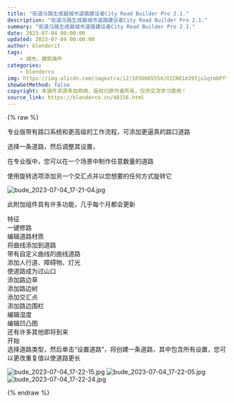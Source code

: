 ```yaml
---
title: "街道马路生成器城市道路建设者City Road Builder Pro 2.1."
description: "街道马路生成器城市道路建设者City Road Builder Pro 2.1."
summary: "街道马路生成器城市道路建设者City Road Builder Pro 2.1."
date: 2023-07-04 00:00:00
updated: 2023-07-04 00:00:00
author: blenderit
tags: 
    - 城市，建筑插件
categories:
    - blenderco
img: https://img.alicdn.com/imgextra/i2/1856665554/O1CN01m393ju1qtmbPftAb2_!!1856665554.jpg
showGetMethod: false
copyright: 本插件资源来自网络，版权归原作者所有，仅供交流学习使用！
source_link: https://blenderco.cn/48156.html
---
```


{% raw %}
<p>专业版带有路口系统和更高级的工作流程，可添加更逼真的路口道路</p><p>选择一条道路，然后调整其设置，</p><p>在专业版中，您可以在一个场景中制作任意数量的道路</p><p>使用旋转选项添加另一个交汇点并以您想要的任何方式旋转它</p><p><img src="https://img.alicdn.com/imgextra/i1/1856665554/O1CN01ht37ih1qtmbdVeFsn_!!1856665554.jpg" alt="bude_2023-07-04_17-21-04.jpg"></p><p>此附加组件具有许多功能，几乎每个月都会更新</p><p>特征<br>
一键修路<br>
编辑道路材质<br>
将曲线添加到道路<br>
带有自定义曲线的曲线道路<br>
添加人行道、障碍物、灯光<br>
使道路成为过山口<br>
添加路边草<br>
添加路边树<br>
添加交汇点<br>
添加路边围栏<br>
编辑湿度<br>
编辑凹凸图<br>
还有许多其他即将到来<br>
开始<br>
选择道路类型，然后单击“设置道路”，将创建一条道路，其中包含所有设置，您可以更改重复值以使道路更长</p><p><img src="https://img.alicdn.com/imgextra/i4/1856665554/O1CN01WOhe1w1qtmbUJKGDD_!!1856665554.jpg" alt="bude_2023-07-04_17-22-15.jpg"> <img src="https://img.alicdn.com/imgextra/i2/1856665554/O1CN018DsxK61qtmbZUcGPr_!!1856665554.jpg" alt="bude_2023-07-04_17-22-05.jpg"> <img src="https://img.alicdn.com/imgextra/i3/1856665554/O1CN01eicX731qtmbeYnjVw_!!1856665554.jpg" alt="bude_2023-07-04_17-22-24.jpg"></p>
<div style="display: none">blenderco</div>
{% endraw %}